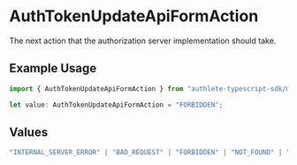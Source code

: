 # AuthTokenUpdateApiFormAction

The next action that the authorization server implementation should take.

## Example Usage

```typescript
import { AuthTokenUpdateApiFormAction } from "authlete-typescript-sdk/models/operations";

let value: AuthTokenUpdateApiFormAction = "FORBIDDEN";
```

## Values

```typescript
"INTERNAL_SERVER_ERROR" | "BAD_REQUEST" | "FORBIDDEN" | "NOT_FOUND" | "OK"
```